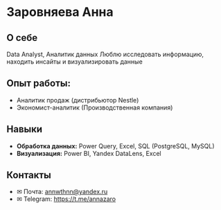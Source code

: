 # Заровняева Анна

## О себе
Data Analyst, Аналитик данных 
Люблю исследовать информацию, находить инсайты и визуализировать данные


## Опыт работы: 
- Аналитик продаж (дистрибьютор Nestle)
- Экономист-аналитик (Производственная компания)
  

## Навыки
- **Обработка данных:** Power Query, Excel, SQL (PostgreSQL, MySQL)  
- **Визуализация:** Power BI, Yandex DataLens, Excel  

## Контакты
- ✉ Почта: annwthnn@yandex.ru
- ✉ Telegram: https://t.me/annazaro
